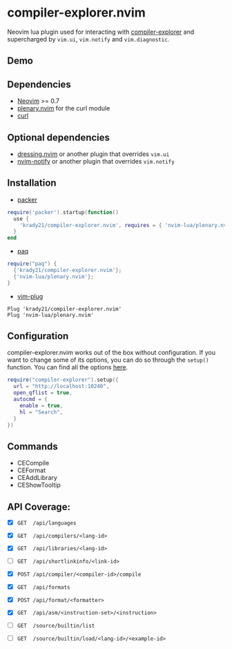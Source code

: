 # compiler-explorer.nvim

Neovim lua plugin used for interacting with
[compiler-explorer](https://godbolt.org/) and supercharged by `vim.ui`,
`vim.notify` and `vim.diagnostic`.

## Demo 

## Dependencies
- [Neovim](https://neovim.io/) >= 0.7
- [plenary.nvim](https://github.com/nvim-lua/plenary.nvim/) for the curl module
- [curl](https://curl.se/)

## Optional dependencies
- [dressing.nvim](https://github.com/stevearc/dressing.nvim) or another plugin that overrides `vim.ui`
- [nvim-notify](https://github.com/rcarriga/nvim-notify) or another plugin that overrides `vim.notify`

## Installation

- [packer](https://github.com/wbthomason/packer.nvim)
```lua
require('packer').startup(function()
  use {
    'krady21/compiler-explorer.nvim', requires = { 'nvim-lua/plenary.nvim' }
  }
end
```

- [paq](https://github.com/savq/paq-nvim)
```lua
require("paq") {
  {'krady21/compiler-explorer.nvim'};
  {'nvim-lua/plenary.nvim'};
}
```

- [vim-plug](https://github.com/junegunn/vim-plug)
```vim
Plug 'krady21/compiler-explorer.nvim'
Plug 'nvim-lua/plenary.nvim'
```

## Configuration
compiler-explorer.nvim works out of the box without configuration.
If you want to change some of its options, you can do so through the `setup()` function.
You can find all the options [here](https://github.com/krady21/compiler-explorer.nvim/blob/7f03a00ab31d1f7de684679cf42d11e035c5f21e/lua/compiler-explorer/config.lua#L3).
```lua
require("compiler-explorer").setup({
  url = "http://localhost:10240",
  open_qflist = true,
  autocmd = {
    enable = true,
    hl = "Search",
  }
})
```

## Commands
- CECompile
- CEFormat
- CEAddLibrary
- CEShowTooltip

## API Coverage:
- [x] `GET  /api/languages`
- [x] `GET  /api/compilers/<lang-id>`
- [x] `GET  /api/libraries/<lang-id>`
- [ ] `GET  /api/shortlinkinfo/<link-id>`
- [x] `POST /api/compiler/<compiler-id>/compile`
- [x] `GET  /api/formats`
- [x] `POST /api/format/<formatter>`
- [x] `GET  /api/asm/<instruction-set>/<instruction>`
- [ ] `GET  /source/builtin/list`
- [ ] `GET  /source/builtin/load/<lang-id>/<example-id>`

